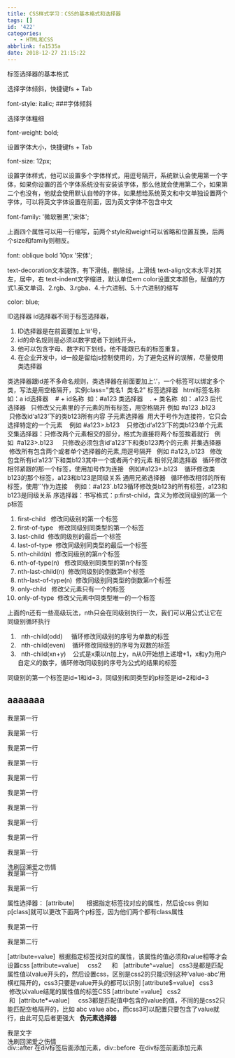 ```yaml
---
title: CSS样式学习：CSS的基本格式和选择器
tags: []
id: '422'
categories:
  - - HTML和CSS
abbrlink: fa1535a
date: 2018-12-27 21:15:22
---
```


标签选择器的基本格式

<style type="text/css">
    选择器{
        属性: 值;
    }
</style>

选择字体倾斜，快捷键fs + Tab

font-style: italic;      ###字体倾斜

选择字体粗细

font-weight: bold;

设置字体大小，快捷键fs + Tab

font-size: 12px;

设置字体样式，他可以设置多个字体样式，用逗号隔开，系统默认会使用第一个字体，如果你设置的首个字体系统没有安装该字体，那么他就会使用第二个，如果第二个也没有，他就会使用默认自带的字体，如果想给系统英文和中文单独设置两个字体，可以将英文字体设置在前面，因为英文字体不包含中文

font-family: '微软雅黑','宋体';

上面四个属性可以用一行缩写，前两个style和weight可以省略和位置互换，后两个size和family则相反。

font: oblique bold 10px '宋体';

text-decoration文本装饰，有下滑线，删除线，上滑线 text-align文本水平对其左，居中，右 text-indent文字缩进，默认单位em color设置文本颜色，赋值的方式1.英文单词、2.rgb、3.rgba、4.十六进制、5.十六进制的缩写

color: blue;

ID选择器 id选择器不同于标签选择器，

1.  ID选择器是在前面要加上‘#’号，
2.  id的命名规则是必须以数字或者下划线开头，
3.  他可以包含字母、数字和下划线，他不能跟已有的标签重复。
4.  在企业开发中，id一般是留给js控制使用的，为了避免这样的误解，尽量使用类选择器

类选择器跟id差不多命名规则，类选择器在前面要加上‘.’，一个标签可以绑定多个类，写法是用空格隔开，实例class="类名1  类名2" 标签选择器   html标签名称  如：a id选择器    # + id名称  如：#a123 类选择器    . + 类名称  如：.a123 后代选择器   只修改父元素里的子元素的所有标签，用空格隔开 例如 #a123 .b123     只修改id‘a123’下的类b123所有内容 子元素选择器  用大于号作为连接符，它只会选择特定的一个元素    例如 #a123>.b123    只修改id‘a123’下的类b123单个元素 交集选择器：只修改两个元素相交的部分，格式为直接将两个标签挨着就行   例如  #a123>.b123     只修改必须包含id‘a123’下和类b123两个的元素 并集选择器   修改所有包含两个或者单个选择器的元素,用逗号隔开   例如 #a123,.b123   修改包含所有id‘a123’下和类b123其中一个或者两个的元素 相邻兄弟选择器   循环修改相邻紧跟的那一个标签，使用加号作为连接   例如#a123+.b123    循环修改类b123的那个标签，a123和b123是同级关系 通用兄弟选择器   循环修改相邻的所有标签，使用‘\`’作为连接    例如：#a123\`.b123循环修改类b123的所有标签，a123和b123是同级关系 序选择器：书写格式：p:first-child，含义为修改同级别的第一个p标签

1.  first-child   修改同级别的第一个标签
2.  first-of-type   修改同级别同类型的第一个标签
3.  last-child  修改同级别的最后一个标签
4.  last-of-type  修改同级别同类型的最后一个标签
5.  nth-child(n)  修改同级别的第n个标签
6.  nth-of-type(n)   修改同级别同类型的第n个标签
7.  nth-last-child(n)  修改同级别的倒数第n个标签
8.  nth-last-of-type(n)  修改同级别同类型的倒数第n个标签
9.  only-child   修改父元素只有一个的标签
10.  only-of-type  修改父元素中同类型唯一的一个标签

上面的n还有一些高级玩法，nth只会在同级别执行一次，我们可以用公式让它在同级别循环执行

1.    nth-child(odd)     循环修改同级别的序号为单数的标签
2.    nth-child(even)    循环修改同级别的序号为双数的标签
3.    nth-child(xn+y)    公式是x乘以n加上y，n从0开始想上递增+1，x和y为用户自定义的数字，循环修改同级别的序号为公式的结果的标签

同级别的第一个标签是id=1和id=3，同级别和同类型的p标签是id=2和id=3

<h2 id='1'>aaaaaaa</h2>
<p id='2'>我是第一行</p>
<p>我是第一行</p>
<p>我是第一行</p>
<p>我是第一行</p>
<p>我是第一行</p>
<div>
    <p id='3'>我是第一行</p>
    <p>我是第一行</p>
    <p>我是第一行</p>
    <p>我是第一行</p>
    <p>我是第一行</p>
</div>
<p>我是第一行</p> 
<p>我是第一行</p>

属性选择器： \[attribute\]       根据指定标签找对应的属性，然后设css 例如p\[class\]就可以更改下面两个p标签，因为他们两个都有class属性

<p class='a1'>我是第一行</p>
<p class='a2'>我是第二行</p>

\[attribute=value\]  根据指定标签找对应的属性，该属性的值必须和value相等才会设置css \[attribute=value\]     css2      和   \[attribute^=value\]   css3是都是匹配属性值以value开头的，然后设置css，区别是css2的只能识别这种‘value-abc’用横杠隔开的，css3只要是value开头的都可以识别 \[attribute$=value\]   css3       修改以value结尾的属性值的标签CSS \[attribute\`=value\]   css2   和  \[attribute\*=value\]     css3都是匹配值中包含的value的值，不同的是css2只能匹配空格隔开的，比如 abc value abc，而css3可以配置只要包含了value就行，由此可见后者更强大   **伪元素选择器**

<style type="text/css">
    div::after {
        content: "洗刷回溯爱之伤情"; /\* 只能添加字符串，不能添加html标签\*/
        width: 50px;
        height: 0px;
        background-color: #00FF00;
        display: block;    /\*作为块级元素\*/
        visibility: hidden;   /\* 设置是否隐藏\*/
    }
</style>
<div>我是文字</div>

div::after 在div标签后面添加元素，div::before  在div标签前面添加元素